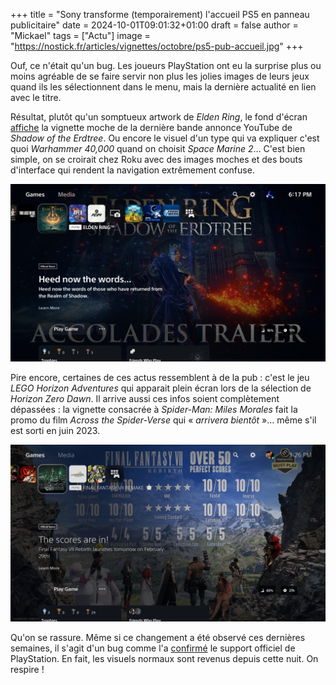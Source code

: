 +++
title = "Sony transforme (temporairement) l'accueil PS5 en panneau publicitaire"
date = 2024-10-01T09:01:32+01:00
draft = false
author = "Mickael"
tags = ["Actu"]
image = "https://nostick.fr/articles/vignettes/octobre/ps5-pub-accueil.jpg"
+++



Ouf, ce n'était qu'un bug. Les joueurs PlayStation ont eu la surprise plus ou moins agréable de se faire servir non plus les jolies images de leurs jeux quand ils les sélectionnent dans le menu, mais la dernière actualité en lien avec le titre. 

Résultat, plutôt qu'un somptueux artwork de *Elden Ring*, le fond d'écran [affiche](https://x.com/alfredobofa/status/1840189326883262655) la vignette moche de la dernière bande annonce YouTube de *Shadow of the Erdtree*. Ou encore le visuel d'un type qui va expliquer c'est quoi *Warhammer 40,000* quand on choisit *Space Marine 2*… C'est bien simple, on se croirait chez Roku avec des images moches et des bouts d'interface qui rendent la navigation extrêmement confuse.

![PS5 accueil](ps5-pub-accueil-2.jpg "@alfreddobofra")

Pire encore, certaines de ces actus ressemblent à de la pub : c'est le jeu *LEGO Horizon Adventures* qui apparait plein écran lors de la sélection de *Horizon Zero Dawn*. Il arrive aussi ces infos soient complètement dépassées : la vignette consacrée à *Spider-Man: Miles Morales* fait la promo du film *Across the Spider-Verse* qui « *arrivera bientôt* »… même s'il est sorti en juin 2023.

![PS5 accueil](ps5-pub-accueil-3.jpg "@alfreddobofra")

Qu'on se rassure. Même si ce changement a été observé ces dernières semaines, il s'agit d'un bug comme l'a [confirmé](https://x.com/AskPlayStation/status/1840874460099784888) le support officiel de PlayStation. En fait, les visuels normaux sont revenus depuis cette nuit. On respire !